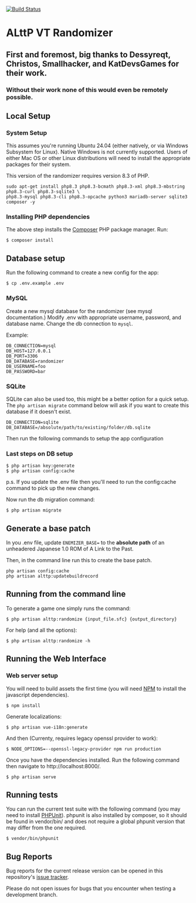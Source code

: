 [![Build Status](https://travis-ci.org/sporchia/alttp_vt_randomizer.svg?branch=master)](https://travis-ci.org/sporchia/alttp_vt_randomizer)

# ALttP VT Randomizer

## First and foremost, big thanks to Dessyreqt, Christos, Smallhacker, and KatDevsGames for their work.
### Without their work none of this would even be remotely possible.

## Local Setup

### System Setup
This assumes you're running Ubuntu 24.04 (either natively, or via Windows Subsystem for Linux).
Native Windows is not currently supported.
Users of either Mac OS or other Linux distributions will need to install the appropriate packages for their system.

This version of the randomizer requires version 8.3 of PHP.

```
sudo apt-get install php8.3 php8.3-bcmath php8.3-xml php8.3-mbstring php8.3-curl php8.3-sqlite3 \
php8.3-mysql php8.3-cli php8.3-opcache python3 mariadb-server sqlite3 composer -y
```

### Installing PHP dependencies
The above step installs the [Composer](https://getcomposer.org/) PHP package manager. Run:

```
$ composer install
```

## Database setup

Run the following command to create a new config for the app:
```
$ cp .env.example .env
```

### MySQL
Create a new mysql database for the randomizer (see mysql documentation.) Modify .env with
appropriate username, password, and database name. Change the db connection to `mysql`.

Example:
```
DB_CONNECTION=mysql
DB_HOST=127.0.0.1
DB_PORT=3306
DB_DATABASE=randomizer
DB_USERNAME=foo
DB_PASSWORD=bar
```

### SQLite
SQLite can also be used too, this might be a better option for a quick setup. The
`php artisan migrate` command below will ask if you want to create this database if
it doesn't exist.

```
DB_CONNECTION=sqlite
DB_DATABASE=/absolute/path/to/existing/folder/db.sqlite
```

Then run the following commands to setup the app configuration

### Last steps on DB setup
```
$ php artisan key:generate
$ php artisan config:cache
```
p.s. If you update the .env file then you'll need to run the config:cache command to pick up the new changes.

Now run the db migration command:

```
$ php artisan migrate
```

## Generate a base patch

In you .env file, update `ENEMIZER_BASE=` to the **absolute path** of an unheadered Japanese 1.0 ROM of A Link to the Past.

Then, in the command line run this to create the base patch.

```
php artisan config:cache
php artisan alttp:updatebuildrecord
```

## Running from the command line
To generate a game one simply runs the command:

```
$ php artisan alttp:randomize {input_file.sfc} {output_directory}
```

For help (and all the options):

```
$ php artisan alttp:randomize -h
```

## Running the Web Interface

### Web server setup
You will need to build assets the first time (you will need [NPM](https://www.npmjs.com/get-npm) to install the javascript dependencies).

```
$ npm install
```

Generate localizations:

``` 
$ php artisan vue-i18n:generate

```

And then (Currenty, requires legacy openssl provider to work):

```
$ NODE_OPTIONS=--openssl-legacy-provider npm run production
```

Once you have the dependencies installed. Run the following command then navigate to http://localhost:8000/.

```
$ php artisan serve
```

## Running tests
You can run the current test suite with the following command (you may need to install [PHPUnit](https://phpunit.de/)).
phpunit is also installed by composer, so it should be found in vendor/bin/ and does not require a global phpunit version that may differ from the one required.

```
$ vendor/bin/phpunit
```

## Bug Reports
Bug reports for the current release version can be opened in this repository's [issue tracker](https://github.com/sporchia/alttp_vt_randomizer/issues).

Please do not open issues for bugs that you encounter when testing a development branch.

